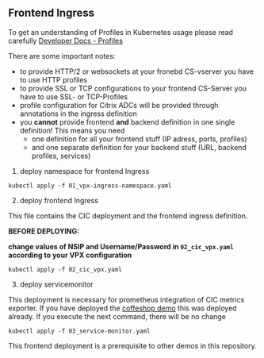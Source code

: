 ## Frontend Ingress

To get an understanding of Profiles in Kubernetes usage please read carefully [Developer Docs - Profiles](https://developer-docs.citrix.com/projects/citrix-k8s-ingress-controller/en/latest/configure/profiles/#understand-citrix-adc-configuration-in-kubernetes-environment)

There are some important notes:
- to provide HTTP/2 or websockets at your fronebd CS-vserver you have to use HTTP profiles
- to provide SSL or TCP configurations to your frontend CS-Server you have to use SSL- or TCP-Profiles
- profile configuration for Citrix ADCs will be provided through annotations in the ingress definition
- you **cannot** provide frontend **and** backend definition in one single definition! This means you need
   - one definition for all your frontend stuff (IP adress, ports, profiles)
   - and one separate definition for your backend stuff (URL, backend profiles, services)

1. deploy namespace for frontend Ingress
  ```
  kubectl apply -f 01_vpx-ingress-namespace.yaml
  ```

2. deploy frontend Ingress

  This file contains the CIC deployment and the frontend ingress definition.

  **BEFORE DEPLOYING:**

  **change values of NSIP and Username/Password in `02_cic_vpx.yaml` according to your VPX configuration**

  ```
  kubectl apply -f 02_cic_vpx.yaml
  ```

3. deploy servicemonitor

  This deployment is necessary for prometheus integration of CIC metrics exporter. If you have deployed the [coffeshop demo](../coffeeshop) this was deployed already. If you execute the next command, there will be no change

  ```
  kubectl apply -f 03_service-monitor.yaml
  ```

  This frontend deployment is a prerequisite to other demos in this repository.
